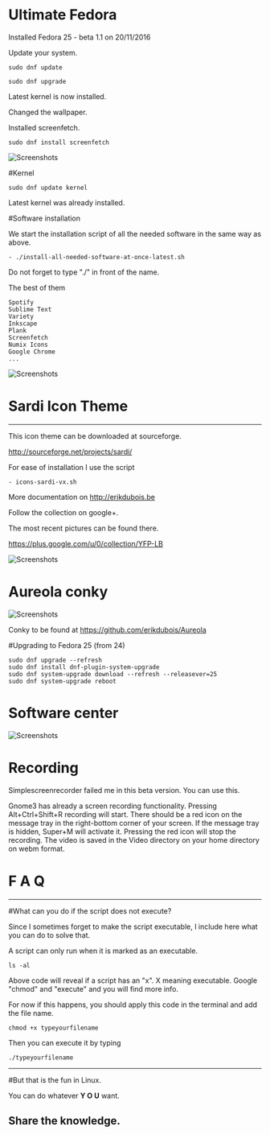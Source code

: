 # Ultimate Fedora

Installed Fedora 25 - beta 1.1 on 20/11/2016

Update your system.

	sudo dnf update

	sudo dnf upgrade

Latest kernel is now installed.

Changed the wallpaper.

Installed screenfetch.

	sudo dnf install screenfetch

![Screenshots](http://i.imgur.com/myZn07i.png)


#Kernel

	sudo dnf update kernel

Latest kernel was already installed.


	

#Software installation

We start the installation script of all the needed software in the same way as above. 

	- ./install-all-needed-software-at-once-latest.sh

Do not forget to type "./" in front of the name.

The best of them 

	Spotify
	Sublime Text
	Variety
	Inkscape
	Plank
	Screenfetch
	Numix Icons
	Google Chrome
	...


![Screenshots](http://i.imgur.com/yDvFT1i.png)



# Sardi Icon Theme
-------------------

This icon theme can be downloaded at  sourceforge.

http://sourceforge.net/projects/sardi/

For ease of installation I use the script


	- icons-sardi-vx.sh



More documentation on http://erikdubois.be

Follow the collection on google+.

The most recent pictures can be found there.

https://plus.google.com/u/0/collection/YFP-LB


![Screenshots](http://i.imgur.com/M2rmNRk.png)


# Aureola conky


![Screenshots](http://i.imgur.com/1qGFKhV.png)


Conky to be found at https://github.com/erikdubois/Aureola




#Upgrading to Fedora 25 (from 24)

	sudo dnf upgrade --refresh
	sudo dnf install dnf-plugin-system-upgrade
	sudo dnf system-upgrade download --refresh --releasever=25
	sudo dnf system-upgrade reboot


# Software center

![Screenshots](http://i.imgur.com/eWizUOs.png)


# Recording

Simplescreenrecorder failed me in this beta version. You can use this.

Gnome3 has already a screen recording functionality. Pressing Alt+Ctrl+Shift+R recording will start. There should be a red icon on the message tray in the right-bottom corner of your screen. If the message tray is hidden, Super+M will activate it. Pressing the red icon will stop the recording. The video is saved in the Video directory on your home directory on webm format. 

# F  A  Q
--------------------

#What can you do if the script does not execute?

Since I sometimes forget to make the script executable, I include here what you can do to solve that.

A script can only run when it is marked as an executable.

	ls -al 

Above code will reveal if a script has an "x". X meaning executable.
Google "chmod" and "execute" and you will find more info.

For now if this happens, you should apply this code in the terminal and add the file name.

	chmod +x typeyourfilename

Then you can execute it by typing

	./typeyourfilename



------------------------------------
#But that is the fun in Linux.

You can do whatever <b>Y O U</b> want.

Share the knowledge.
------------------------------------



